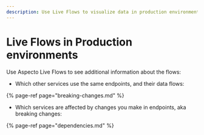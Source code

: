 ```yaml
---
description: Use Live Flows to visualize data in production environments
---
```


# Live Flows in Production environments

Use Aspecto Live Flows to see additional information about the flows:

* Which other services use the same endpoints, and their data flows:

{% page-ref page="breaking-changes.md" %}

* Which services are affected by changes you make in endpoints, aka breaking changes:

{% page-ref page="dependencies.md" %}



